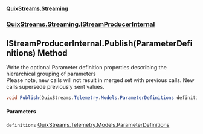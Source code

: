 #### [QuixStreams.Streaming](index.md 'index')
### [QuixStreams.Streaming](QuixStreams.Streaming.md 'QuixStreams.Streaming').[IStreamProducerInternal](IStreamProducerInternal.md 'QuixStreams.Streaming.IStreamProducerInternal')

## IStreamProducerInternal.Publish(ParameterDefinitions) Method

Write the optional Parameter definition properties describing the hierarchical grouping of parameters  
Please note, new calls will not result in merged set with previous calls. New calls supersede previously sent values.

```csharp
void Publish(QuixStreams.Telemetry.Models.ParameterDefinitions definitions);
```
#### Parameters

<a name='QuixStreams.Streaming.IStreamProducerInternal.Publish(QuixStreams.Telemetry.Models.ParameterDefinitions).definitions'></a>

`definitions` [QuixStreams.Telemetry.Models.ParameterDefinitions](https://docs.microsoft.com/en-us/dotnet/api/QuixStreams.Telemetry.Models.ParameterDefinitions 'QuixStreams.Telemetry.Models.ParameterDefinitions')
